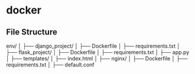 # docker

## File Structure
env/
│
├── django_project/
│   ├── Dockerfile
│   ├── requirements.txt
│
├── flask_project/
│	├── Dockerfile
│   ├── requirements.txt
│   ├── app.py
│   ├── templates/
│   	├── index.html
│
├── nginx/
│	├── Dockerfile
│   ├── requirements.txt
│   ├── default.conf